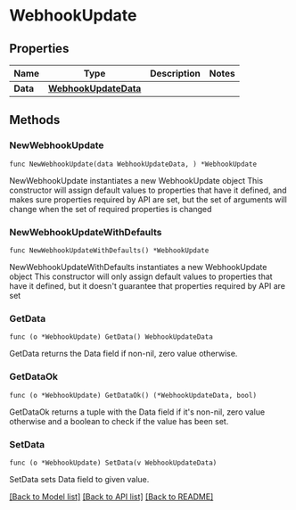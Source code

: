 # WebhookUpdate

## Properties

Name | Type | Description | Notes
------------ | ------------- | ------------- | -------------
**Data** | [**WebhookUpdateData**](WebhookUpdateData.md) |  | 

## Methods

### NewWebhookUpdate

`func NewWebhookUpdate(data WebhookUpdateData, ) *WebhookUpdate`

NewWebhookUpdate instantiates a new WebhookUpdate object
This constructor will assign default values to properties that have it defined,
and makes sure properties required by API are set, but the set of arguments
will change when the set of required properties is changed

### NewWebhookUpdateWithDefaults

`func NewWebhookUpdateWithDefaults() *WebhookUpdate`

NewWebhookUpdateWithDefaults instantiates a new WebhookUpdate object
This constructor will only assign default values to properties that have it defined,
but it doesn't guarantee that properties required by API are set

### GetData

`func (o *WebhookUpdate) GetData() WebhookUpdateData`

GetData returns the Data field if non-nil, zero value otherwise.

### GetDataOk

`func (o *WebhookUpdate) GetDataOk() (*WebhookUpdateData, bool)`

GetDataOk returns a tuple with the Data field if it's non-nil, zero value otherwise
and a boolean to check if the value has been set.

### SetData

`func (o *WebhookUpdate) SetData(v WebhookUpdateData)`

SetData sets Data field to given value.



[[Back to Model list]](../README.md#documentation-for-models) [[Back to API list]](../README.md#documentation-for-api-endpoints) [[Back to README]](../README.md)


